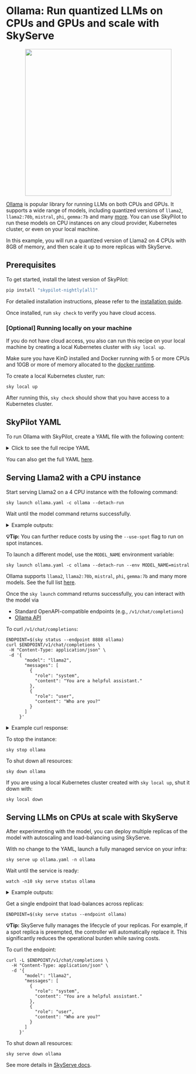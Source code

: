 # Ollama: Run quantized LLMs on CPUs and GPUs and scale with SkyServe
<p align="center">
  <img src="https://i.imgur.com/HfqnGVA.png" width="400">
</p>

[Ollama](https://github.com/ollama/ollama) is popular library for running LLMs on both CPUs and GPUs. 
It supports a wide range of models, including quantized versions of `llama2`, `llama2:70b`, `mistral`, `phi`, `gemma:7b` and many [more](https://ollama.com/library). 
You can use SkyPilot to run these models on CPU instances on any cloud provider, Kubernetes cluster, or even on your local machine. 

In this example, you will run a quantized version of Llama2 on 4 CPUs with 8GB of memory, and then scale it up to more replicas with SkyServe. 

## Prerequisites
To get started, install the latest version of SkyPilot:

```bash
pip install "skypilot-nightly[all]"
```

For detailed installation instructions, please refer to the [installation guide](https://skypilot.readthedocs.io/en/latest/getting-started/installation.html).

Once installed, run `sky check` to verify you have cloud access.

### [Optional] Running locally on your machine
If you do not have cloud access, you also can run this recipe on your local machine by creating a local Kubernetes cluster with `sky local up`.

Make sure you have KinD installed and Docker running with 5 or more CPUs and 10GB or more of memory allocated to the [docker runtime](https://docs.docker.com/desktop/settings/mac/).

To create a local Kubernetes cluster, run:

```console
sky local up
``` 

After running this, `sky check` should show that you have access to a Kubernetes cluster.

## SkyPilot YAML
To run Ollama with SkyPilot, create a YAML file with the following content:

<details>
<summary>Click to see the full recipe YAML</summary>

```yaml
envs:
  MODEL_NAME: llama2  # mistral, phi, other ollama supported models
  OLLAMA_HOST: 0.0.0.0:8888  # Host and port for Ollama to listen on

resources:
  cpus: 4+  # No GPUs necessary for Ollama
  memory: 8+  # 8 GB+ for 7B models, 16 GB+ for 13B models, 32 GB+ for 33B models
  ports: 8888

service:
  replicas: 2
  # An actual request for readiness probe.
  readiness_probe:
    path: /v1/chat/completions
    post_data:
      model: $MODEL_NAME
      messages:
        - role: user
          content: Hello! What is your name?
      max_tokens: 1

setup: |
  # Install Ollama
  if [ "$(uname -m)" == "aarch64" ]; then
    # For apple silicon support
    sudo curl -L https://ollama.com/download/ollama-linux-arm64 -o /usr/bin/ollama
  else
    sudo curl -L https://ollama.com/download/ollama-linux-amd64 -o /usr/bin/ollama
  fi
  sudo chmod +x /usr/bin/ollama
  
  # Start `ollama serve` and capture PID to kill it after pull is done
  ollama serve &
  OLLAMA_PID=$!
  
  # Wait for ollama to be ready
  IS_READY=false
  for i in {1..20};
    do ollama list && IS_READY=true && break;
    sleep 5;
  done
  if [ "$IS_READY" = false ]; then
      echo "Ollama was not ready after 100 seconds. Exiting."
      exit 1
  fi
  
  # Pull the model
  ollama pull $MODEL_NAME
  echo "Model $MODEL_NAME pulled successfully."
  
  # Kill `ollama serve` after pull is done
  kill $OLLAMA_PID

run: |
  # Run `ollama serve` in the foreground
  echo "Serving model $MODEL_NAME"
  ollama serve
```
</details>

You can also get the full YAML [here](https://github.com/skypilot-org/skypilot/tree/master/llm/ollama/ollama.yaml).

## Serving Llama2 with a CPU instance 
Start serving Llama2 on a 4 CPU instance with the following command:

```console
sky launch ollama.yaml -c ollama --detach-run
```

Wait until the model command returns successfully.

<details>
<summary>Example outputs:</summary>

```console
...
== Optimizer ==
Target: minimizing cost
Estimated cost: $0.0 / hour

Considered resources (1 node):
-------------------------------------------------------------------------------------------------------
 CLOUD        INSTANCE            vCPUs   Mem(GB)   ACCELERATORS   REGION/ZONE     COST ($)   CHOSEN   
-------------------------------------------------------------------------------------------------------
 Kubernetes   4CPU--8GB           4       8         -              kubernetes      0.00          ✔     
 AWS          c6i.xlarge          4       8         -              us-east-1       0.17                
 Azure        Standard_F4s_v2     4       8         -              eastus          0.17                
 GCP          n2-standard-4       4       16        -              us-central1-a   0.19                
 Fluidstack   rec3pUyh6pNkIjCaL   6       24        RTXA4000:1     norway_4_eu     0.64                
-------------------------------------------------------------------------------------------------------
...
```

</details>

**💡Tip:** You can further reduce costs by using the `--use-spot` flag to run on spot instances.

To launch a different model, use the `MODEL_NAME` environment variable:
    
```console
sky launch ollama.yaml -c ollama --detach-run --env MODEL_NAME=mistral
```

Ollama supports `llama2`, `llama2:70b`, `mistral`, `phi`, `gemma:7b` and many more models.
See the full list [here](https://ollama.com/library).

Once the `sky launch` command returns successfully, you can interact with the model via
- Standard OpenAPI-compatible endpoints (e.g., `/v1/chat/completions`)
- [Ollama API](https://github.com/ollama/ollama/blob/main/docs/api.md)

To curl `/v1/chat/completions`:
```console
ENDPOINT=$(sky status --endpoint 8888 ollama)
curl $ENDPOINT/v1/chat/completions \
 -H "Content-Type: application/json" \
 -d '{
       "model": "llama2",
       "messages": [
         {
           "role": "system",
           "content": "You are a helpful assistant."
         },
         {
           "role": "user",
           "content": "Who are you?"
         }
       ]
     }'
```

<details>
<summary>Example curl response:</summary>

```json
{
  "id": "chatcmpl-322",
  "object": "chat.completion",
  "created": 1712015174,
  "model": "llama2",
  "system_fingerprint": "fp_ollama",
  "choices": [
    {
      "index": 0,
      "message": {
        "role": "assistant",
        "content": "Hello there! *adjusts glasses* I am Assistant, your friendly and helpful AI companion. My purpose is to assist you in any way possible, from answering questions to providing information on a wide range of topics. Is there something specific you would like to know or discuss? Feel free to ask me anything!"
      },
      "finish_reason": "stop"
    }
  ],
  "usage": {
    "prompt_tokens": 29,
    "completion_tokens": 68,
    "total_tokens": 97
  }
}
```
</details>


To stop the instance:
```console
sky stop ollama
```

To shut down all resources:
```console
sky down ollama
```

If you are using a local Kubernetes cluster created with `sky local up`, shut it down with:
```console
sky local down
```

## Serving LLMs on CPUs at scale with SkyServe

After experimenting with the model, you can deploy multiple replicas of the model with autoscaling and load-balancing using SkyServe.

With no change to the YAML, launch a fully managed service on your infra:
```console
sky serve up ollama.yaml -n ollama
```

Wait until the service is ready:
```console
watch -n10 sky serve status ollama
```

<details>
<summary>Example outputs:</summary>

```console
Services
NAME    VERSION  UPTIME  STATUS  REPLICAS  ENDPOINT
ollama  1        3m 15s  READY   2/2       34.171.202.102:30001

Service Replicas
SERVICE_NAME  ID  VERSION  IP              LAUNCHED    RESOURCES       STATUS  REGION
ollama        1   1        34.69.185.170   4 mins ago  1x GCP(vCPU=4)  READY   us-central1
ollama        2   1        35.184.144.198  4 mins ago  1x GCP(vCPU=4)  READY   us-central1
```
</details>


Get a single endpoint that load-balances across replicas:
```console
ENDPOINT=$(sky serve status --endpoint ollama)
```

**💡Tip:** SkyServe fully manages the lifecycle of your replicas. For example, if a spot replica is preempted, the controller will automatically replace it. This significantly reduces the operational burden while saving costs.

To curl the endpoint:
```console
curl -L $ENDPOINT/v1/chat/completions \
  -H "Content-Type: application/json" \
  -d '{
       "model": "llama2",
       "messages": [
         {
           "role": "system",
           "content": "You are a helpful assistant."
         },
         {
           "role": "user",
           "content": "Who are you?"
         }
       ]
     }'
```

To shut down all resources:
```console
sky serve down ollama
```

See more details in [SkyServe docs](https://skypilot.readthedocs.io/en/latest/serving/sky-serve.html).
